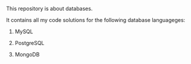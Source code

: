 This repository is about databases.

It contains all my code solutions for the following database languageges:

1. MySQL

2. PostgreSQL

3. MongoDB